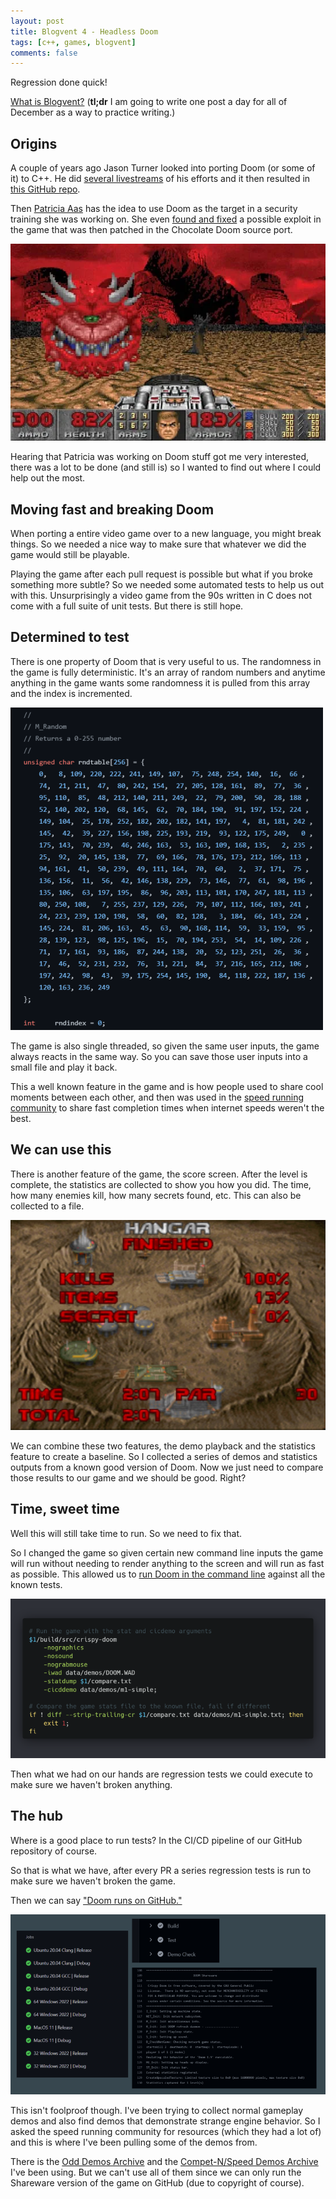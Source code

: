 ```yaml
---
layout: post
title: Blogvent 4 - Headless Doom
tags: [c++, games, blogvent]
comments: false
---
```


Regression done quick!

[What is Blogvent?](/2022-11-27-blogvent-calendar/) (**tl;dr** I am going to write one post a day for all of December as a way to practice writing.)

## Origins

A couple of years ago Jason Turner looked into porting Doom (or some of it) to C++. He did [several livestreams](https://twitter.com/lefticus/status/1247358289806897156?lang=en) of his efforts and it then resulted in [this GitHub repo](https://github.com/lefticus/cpp-doom).

Then [Patricia Aas](https://github.com/patricia-gallardo/cpp-doom) has the idea to use Doom as the target in a security training she was working on. She even [found and fixed](https://github.com/chocolate-doom/chocolate-doom/issues/1453) a possible exploit in the game that was then patched in the Chocolate Doom source port.

![doomgame](/img/doomgame.png "screenshot of the game doom, red demon in a desert like environment")

Hearing that Patricia was working on Doom stuff got me very interested, there was a lot to be done (and still is) so I wanted to find out where I could help out the most.

## Moving fast and breaking Doom

When porting a entire video game over to a new language, you might break things. So we needed a nice way to make sure that whatever we did the game would still be playable.

Playing the game after each pull request is possible but what if you broke something more subtle? So we needed some automated tests to help us out with this. Unsurprisingly a video game from the 90s written in C does not come with a full suite of unit tests. But there is still hope.

## Determined to test

There is one property of Doom that is very useful to us. The randomness in the game is fully deterministic. It's an array of random numbers and anytime anything in the game wants some randomness it is pulled from this array and the index is incremented.

![doomrandom](/img/doomrandom.png "an array of numbers, seemingly random")

The game is also single threaded, so given the same user inputs, the game always reacts in the same way. So you can save those user inputs into a small file and play it back.

This a well known feature in the game and is how people used to share cool moments between each other, and then was used in the [speed running community](https://en.wikipedia.org/wiki/Speed_Demos_Archive) to share fast completion times when internet speeds weren't the best.

## We can use this

There is another feature of the game, the score screen. After the level is complete, the statistics are collected to show you how you did. The time, how many enemies kill, how many secrets found, etc. This can also be collected to a file.

![doomstats](/img/doomstats.png "stats screen, showing percent of kills, items and a timer")

We can combine these two features, the demo playback and the statistics feature to create a baseline. So I collected a series of demos and statistics outputs from a known good version of Doom. Now we just need to compare those results to our game and we should be good. Right?

## Time, sweet time

Well this will still take time to run. So we need to fix that.

So I changed the game so given certain new command line inputs the game will run without needing to render anything to the screen and will run as fast as possible. This allowed us to [run Doom in the command line](https://github.com/patricia-gallardo/cpp-doom/blob/main/demo-check.sh) against all the known tests.

![doomcmd](/img/doomcmd.png "bash line command line interface, sending commands to doom and then doing a diff against another file.")

Then what we had on our hands are regression tests we could execute to make sure we haven't broken anything.

## The hub

Where is a good place to run tests? In the CI/CD pipeline of our GitHub repository of course.

So that is what we have, after every PR a series regression tests is run to make sure we haven't broken the game.

Then we can say ["Doom runs on GitHub."](https://github.com/patricia-gallardo/cpp-doom/actions/runs/3018933055/jobs/4854354584)

![doom-ci](/img/doomci.png "a view of github's ci-cd interface with different operating systems, output of doom running and a demo check passing")

This isn't foolproof though. I've been trying to collect normal gameplay demos and also find demos that demonstrate strange engine behavior. So I asked the speed running community for resources (which they had a lot of) and this is where I've been pulling some of the demos from.

There is the [Odd Demos Archive](https://www.classicdoom.com/odddemos.htm) and the [Compet-N/Speed Demos Archive](https://archive.org/details/competn) I've been using. But we can't use all of them since we can only run the Shareware version of the game on GitHub (due to copyright of course).